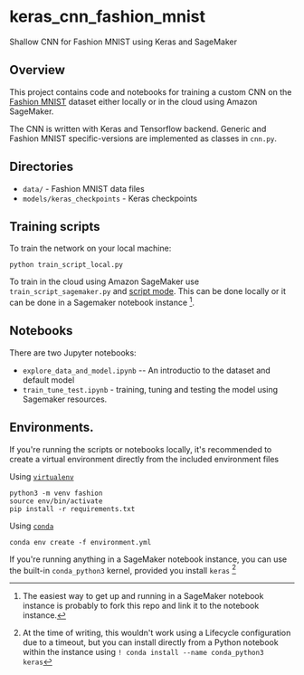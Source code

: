 # keras_cnn_fashion_mnist
Shallow CNN for Fashion MNIST using Keras and SageMaker

## Overview

This project contains code and notebooks for training a custom CNN on the [Fashion MNIST](https://github.com/zalandoresearch/fashion-mnist) dataset either locally or in the cloud using Amazon SageMaker.

The CNN is written with Keras and Tensorflow backend. Generic and Fashion MNIST specific-versions are implemented as classes in `cnn.py`.

## Directories

- `data/` - Fashion MNIST data files
- `models/keras_checkpoints` - Keras checkpoints 

## Training scripts

To train the network on your local machine:

```
python train_script_local.py
```

To train in the cloud using Amazon SageMaker use `train_script_sagemaker.py` and [script mode](https://github.com/aws-samples/amazon-sagemaker-script-mode).
This can be done locally or it can be done in a Sagemaker notebook instance [^1].

## Notebooks

There are two Jupyter notebooks:

- `explore_data_and_model.ipynb` -- An introductio to the dataset and default model
- `train_tune_test.ipynb` - training, tuning and testing the model using Sagemaker resources.


## Environments.

If you're running the scripts or notebooks locally, it's recommended to create a virtual environment directly from the included environment files

Using [`virtualenv`](https://packaging.python.org/guides/installing-using-pip-and-virtual-environments/)

```
python3 -m venv fashion
source env/bin/activate
pip install -r requirements.txt
```

Using [`conda`](https://docs.conda.io/projects/conda/en/latest/user-guide/tasks/manage-environments.html)

```
conda env create -f environment.yml
```

If you're running anything in a SageMaker notebook instance, you can use the built-in `conda_python3` kernel, provided you install
`keras` [^2]


[^1]: The easiest way to get up and running in a SageMaker notebook instance is probably to fork this repo and link it to the notebook instance. 

[^2]: At the time of writing, this wouldn't work using a Lifecycle configuration due to a timeout, but you can install directly from a Python notebook within the instance using `! conda install --name conda_python3 keras`